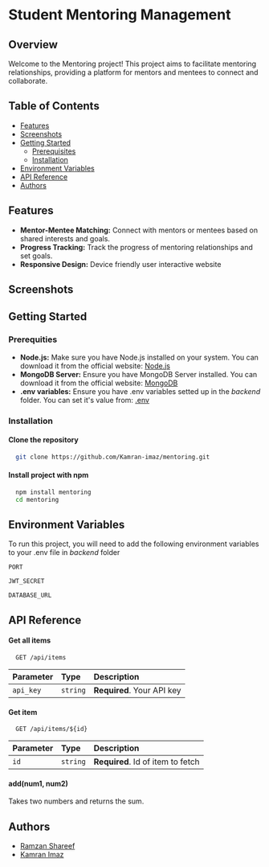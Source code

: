 # Student Mentoring Management

## Overview
Welcome to the Mentoring project! This project aims to facilitate mentoring relationships, providing a platform for mentors and mentees to connect and collaborate.
## Table of Contents
- [Features](#features)
- [Screenshots](#screenshots)
- [Getting Started](#getting-started)
  - [Prerequisites](#prerequities)
  - [Installation](#installation)
- [Environment Variables](#environment-variables)
- [API Reference](#api-reference)
- [Authors](#authors)
## Features
- **Mentor-Mentee Matching:** Connect with mentors or mentees based on shared interests and goals.
- **Progress Tracking:** Track the progress of mentoring relationships and set goals.
- **Responsive Design:** Device friendly user interactive website

## Screenshots

## Getting Started
### Prerequities
- **Node.js:** Make sure you have Node.js installed on your system. You can download it from the official website: [Node.js](https://nodejs.org/)
- **MongoDB Server:** Ensure you have MongoDB Server installed. You can download it from the official website: [MongoDB](https://www.mongodb.com/)
- **.env variables:** Ensure you have .env variables setted up in the *backend* folder. You can set it's value from: [.env](#environmentvariables)
### Installation

#### Clone the repository
```bash
  git clone https://github.com/Kamran-imaz/mentoring.git
```

#### Install project with npm
```bash
  npm install mentoring
  cd mentoring
```

   
## Environment Variables

To run this project, you will need to add the following environment variables to your .env file in *backend* folder

`PORT`

`JWT_SECRET`

`DATABASE_URL`


## API Reference

#### Get all items

```http
  GET /api/items
```

| Parameter | Type     | Description                |
| :-------- | :------- | :------------------------- |
| `api_key` | `string` | **Required**. Your API key |

#### Get item

```http
  GET /api/items/${id}
```

| Parameter | Type     | Description                       |
| :-------- | :------- | :-------------------------------- |
| `id`      | `string` | **Required**. Id of item to fetch |

#### add(num1, num2)

Takes two numbers and returns the sum.


## Authors

- [Ramzan Shareef](https://www.github.com/itisRamzan)
- [Kamran Imaz](https://www.github.com/Kamran-imaz)